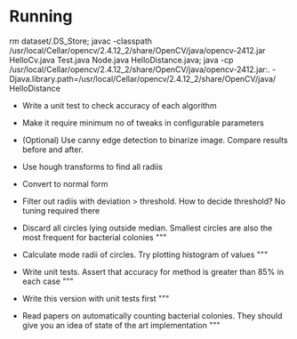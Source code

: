 # Running

rm dataset/.DS_Store; javac -classpath /usr/local/Cellar/opencv/2.4.12_2/share/OpenCV/java/opencv-2412.jar HelloCv.java Test.java Node.java HelloDistance.java; java -cp /usr/local/Cellar/opencv/2.4.12_2/share/OpenCV/java/opencv-2412.jar:. -Djava.library.path=/usr/local/Cellar/opencv/2.4.12_2/share/OpenCV/java/ HelloDistance

* Write a unit test to check accuracy of each algorithm

* Make it require minimum no of tweaks in configurable parameters

* (Optional) Use canny edge detection to binarize image. Compare results before and after.

* Use hough transforms to find all radiis

* Convert to normal form

* Filter out radiis with deviation > threshold. How to decide threshold? No tuning required there

* Discard all circles lying outside median. Smallest circles are also the most frequent for bacterial colonies """

* Calculate mode radii of circles. Try plotting histogram of values """

* Write unit tests. Assert that accuracy for method is greater than 85% in each case """

* Write this version with unit tests first """

* Read papers on automatically counting bacterial colonies. They should give you an idea of state of the art implementation """
